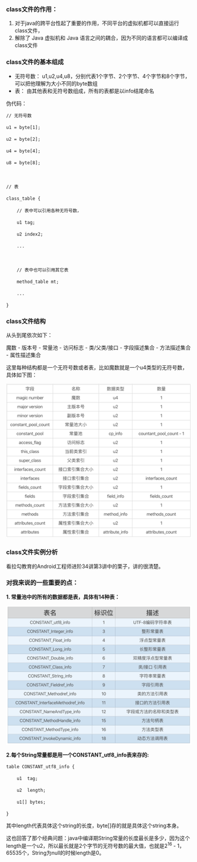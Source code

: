 ### class文件的作用：

1. 对于java的跨平台性起了重要的作用，不同平台的虚拟机都可以直接运行class文件，
2. 解除了 Java 虚拟机和 Java 语言之间的耦合，因为不同的语言都可以编译成class文件

### class文件的基本组成

- 无符号数： u1,u2,u4,u8，分别代表1个字节、2个字节、4个字节和8个字节，可以把他理解为大小不同的byte数组
- 表： 由其他表和无符号数组成，所有的表都是以info结尾命名

伪代码：

```
// 无符号数

u1 = byte[1];

u2 = byte[2];

u4 = byte[4];

u8 = byte[8];



// 表

class_table {

    // 表中可以引用各种无符号数，

    u1 tag;

    u2 index2;

    ...



    // 表中也可以引用其它表

    method_table mt;

    ...

}
```

### class文件结构

从头到尾依次如下：

魔数 - 版本号 - 常量池 - 访问标志 - 类/父类/接口 - 字段描述集合 - 方法描述集合 - 属性描述集合

这里每种结构都是一个无符号数或者表，比如魔数就是一个u4类型的无符号数，具体如下图：

![img](../pictures/Cgq2xl6DCV2AehqNAAD5VToVKKE770.png)

### class文件实例分析

看拉勾教育的Android工程师进阶34讲第3讲中的栗子，讲的很清楚。

### 对我来说的一些重要的点：

**1. 常量池中的所有的数据都是表，具体有14种表：**

![img](../pictures/Cgq2xl6DCV6AcrLKAAIl1RRQwuM068.png)

**2.每个String常量都是用一个CONSTANT_utf8_info表来存的:**

```
table CONSTANT_utf8_info {

    u1  tag;

    u2  length;

    u1[] bytes;

}
```

其中length代表具体这个string的长度，byte[]存的就是具体这个string本身。

这也回答了那个经典问题：java中编译期String常量的长度最长是多少，因为这个length是一个u2，所以最长就是2个字节的无符号数的最大值，也就是2<sup>16</sup> - 1，65535个，String为null的时候length是0。